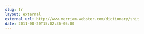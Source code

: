 ```yaml
---
slug: fr
layout: external
external_url: http://www.merriam-webster.com/dictionary/shit
date: 2011-08-20T15:02:36-05:00
---
```

